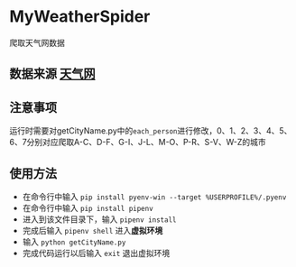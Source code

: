 # MyWeatherSpider
爬取天气网数据

## 数据来源 [天气网](lishi.tianqi.com)

## 注意事项
  运行时需要对getCityName.py中的`each_person`进行修改，0、1、2、3、4、5、6、7分别对应爬取A-C、D-F、G-I、J-L、M-O、P-R、S-V、W-Z的城市

## 使用方法
- 在命令行中输入 `pip install pyenv-win --target %USERPROFILE%/.pyenv`
- 在命令行中输入 `pip install pipenv`
- 进入到该文件目录下，输入 `pipenv install`
- 完成后输入 `pipenv shell` 进入**虚拟环境**
- 输入 `python getCityName.py`
- 完成代码运行以后输入 `exit` 退出虚拟环境
